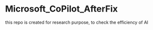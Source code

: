 # Microsoft_CoPilot_AfterFix
this repo is created for research purpose, to check the efficiency  of AI

